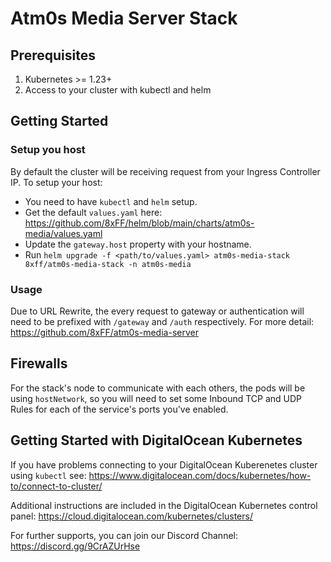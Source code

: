 # Atm0s Media Server Stack

## Prerequisites

1. Kubernetes >= 1.23+
2. Access to your cluster with kubectl and helm

## Getting Started

### Setup you host
By default the cluster will be receiving request from your Ingress Controller IP. To setup your host:
- You need to have `kubectl` and `helm` setup.
- Get the default `values.yaml` here: https://github.com/8xFF/helm/blob/main/charts/atm0s-media/values.yaml
- Update the `gateway.host` property with your hostname.
- Run `helm upgrade -f <path/to/values.yaml> atm0s-media-stack 8xff/atm0s-media-stack -n atm0s-media`

### Usage
Due to URL Rewrite, the every request to gateway or authentication will need to be prefixed with `/gateway` and `/auth` respectively.
For more detail: https://github.com/8xFF/atm0s-media-server

## Firewalls
For the stack's node to communicate with each others, the pods will be using `hostNetwork`, so you will need to set some Inbound TCP and UDP Rules for each of the service's ports you've enabled.

## Getting Started with DigitalOcean Kubernetes

If you have problems connecting to your DigitalOcean Kuberenetes cluster using `kubectl` see:
https://www.digitalocean.com/docs/kubernetes/how-to/connect-to-cluster/
 
Additional instructions are included in the DigitalOcean Kubernetes control panel:
https://cloud.digitalocean.com/kubernetes/clusters/ 

For further supports, you can join our Discord Channel: https://discord.gg/9CrAZUrHse